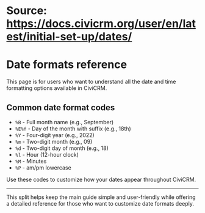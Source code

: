 # Source: https://docs.civicrm.org/user/en/latest/initial-set-up/dates/

# Date formats reference

This page is for users who want to understand all the date and time formatting options available in CiviCRM.

## Common date format codes

- `%B` - Full month name (e.g., September)
- `%E%f` - Day of the month with suffix (e.g., 18th)
- `%Y` - Four-digit year (e.g., 2022)
- `%m` - Two-digit month (e.g., 09)
- `%d` - Two-digit day of month (e.g., 18)
- `%l` - Hour (12-hour clock)
- `%M` - Minutes
- `%P` - am/pm lowercase

Use these codes to customize how your dates appear throughout CiviCRM.

---

This split helps keep the main guide simple and user-friendly while offering a detailed reference for those who want to customize date formats deeply.